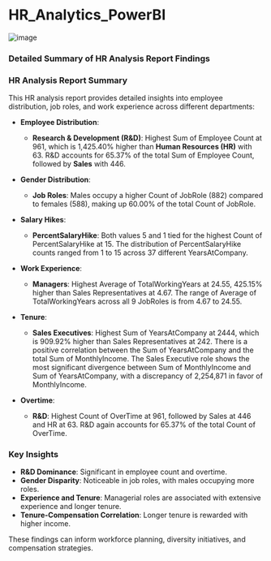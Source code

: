 # HR_Analytics_PowerBI

![image](https://github.com/Hemanth0104/HR_Analytics_PowerBI/assets/91709167/fbca9712-86a1-4723-a039-3e324dbb975c)


### Detailed Summary of HR Analysis Report Findings

### HR Analysis Report Summary

This HR analysis report provides detailed insights into employee distribution, job roles, and work experience across different departments:

- **Employee Distribution**:
  - **Research & Development (R&D)**: Highest Sum of Employee Count at 961, which is 1,425.40% higher than **Human Resources (HR)** with 63. R&D accounts for 65.37% of the total Sum of Employee Count, followed by **Sales** with 446.

- **Gender Distribution**:
  - **Job Roles**: Males occupy a higher Count of JobRole (882) compared to females (588), making up 60.00% of the total Count of JobRole.

- **Salary Hikes**:
  - **PercentSalaryHike**: Both values 5 and 1 tied for the highest Count of PercentSalaryHike at 15. The distribution of PercentSalaryHike counts ranged from 1 to 15 across 37 different YearsAtCompany.

- **Work Experience**:
  - **Managers**: Highest Average of TotalWorkingYears at 24.55, 425.15% higher than Sales Representatives at 4.67. The range of Average of TotalWorkingYears across all 9 JobRoles is from 4.67 to 24.55.

- **Tenure**:
  - **Sales Executives**: Highest Sum of YearsAtCompany at 2444, which is 909.92% higher than Sales Representatives at 242. There is a positive correlation between the Sum of YearsAtCompany and the total Sum of MonthlyIncome. The Sales Executive role shows the most significant divergence between Sum of MonthlyIncome and Sum of YearsAtCompany, with a discrepancy of 2,254,871 in favor of MonthlyIncome.

- **Overtime**:
  - **R&D**: Highest Count of OverTime at 961, followed by Sales at 446 and HR at 63. R&D again accounts for 65.37% of the total Count of OverTime.

### Key Insights
- **R&D Dominance**: Significant in employee count and overtime.
- **Gender Disparity**: Noticeable in job roles, with males occupying more roles.
- **Experience and Tenure**: Managerial roles are associated with extensive experience and longer tenure.
- **Tenure-Compensation Correlation**: Longer tenure is rewarded with higher income.

These findings can inform workforce planning, diversity initiatives, and compensation strategies.


